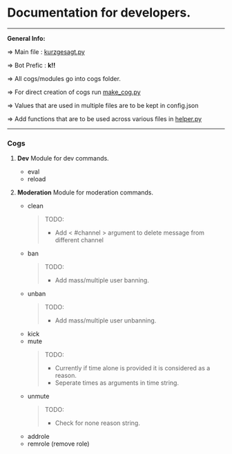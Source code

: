 # Documentation for developers.
---

**General Info:**

=> Main file : [kurzgesagt.py](../kurzgesagt.py)

=> Bot Prefic : **k!!**

=> All cogs/modules go into cogs folder.

=> For direct creation of cogs run [make_cog.py](../make_cog.py)

=> Values that are used in multiple files are to be kept in config.json

=> Add functions that are to be used across various files in [helper.py](../helper.py)

---

### Cogs

1. **Dev**
    Module for dev commands.
    - eval
    - reload

2. **Moderation**
    Module for moderation commands.
    - clean
        > TODO:
        > - Add < #channel > argument to delete message from different channel
    - ban
        > TODO:
        > - Add mass/multiple user banning.
    - unban
        > TODO:
        > - Add mass/multiple user unbanning.
    - kick
    - mute
        > TODO:
        > - Currently if time alone is provided it is considered as a reason.
        > - Seperate times as arguments in time string.
    - unmute
        > TODO:
        > - Check for none reason string.
    - addrole
    - remrole (remove role)


